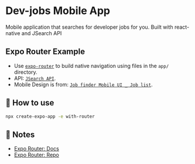 # Dev-jobs Mobile App

Mobile application that searches for developer jobs for you. Built with react-native and JSearch API

## Expo Router Example

- Use [`expo-router`](https://expo.github.io/router) to build native navigation using files in the `app/` directory.
- API: [`JSearch API`](https://rapidapi.com/letscrape-6bRBa3QguO5/api/jsearch).
- Mobile Design is from: [`Job finder Mobile UI _ Job list`](https://dribbble.com/shots/11867493-Job-finder-Mobile-UI-Job-list).

## 🚀 How to use

```sh
npx create-expo-app -e with-router
```

## 📝 Notes

- [Expo Router: Docs](https://expo.github.io/router)
- [Expo Router: Repo](https://github.com/expo/router)
